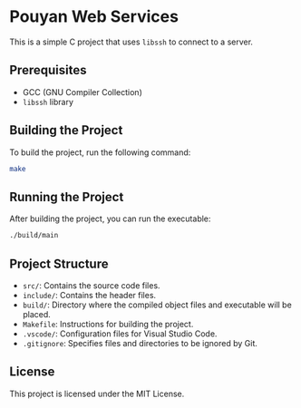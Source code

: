 # Pouyan Web Services

This is a simple C project that uses `libssh` to connect to a server.

## Prerequisites

- GCC (GNU Compiler Collection)
- `libssh` library

## Building the Project

To build the project, run the following command:

```sh
make
```

## Running the Project

After building the project, you can run the executable:

```sh
./build/main
```

## Project Structure

- `src/`: Contains the source code files.
- `include/`: Contains the header files.
- `build/`: Directory where the compiled object files and executable will be placed.
- `Makefile`: Instructions for building the project.
- `.vscode/`: Configuration files for Visual Studio Code.
- `.gitignore`: Specifies files and directories to be ignored by Git.

## License

This project is licensed under the MIT License.
